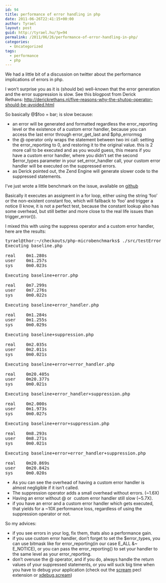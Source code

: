 ```yaml
---
id: 94
title: performance of error handling in php
date: 2011-06-26T22:41:15+00:00
author: Tyrael
layout: post
guid: http://tyrael.hu/?p=94
permalink: /2011/06/26/performance-of-error-handling-in-php/
categories:
  - Uncategorized
tags:
  - performance
  - php
---
```

We had a little bit of a discussion on twitter about the performance implications of errors in php.

I won&#8217;t surprise you as it is (should be) well-known that the error generation and the error suppression is slow. See this blogpost from Derick Rethans: <http://derickrethans.nl/five-reasons-why-the-shutop-operator-should-be-avoided.html>

So basically @$foo = bar; is slow because:

  * an error will be generated and formatted regardless the error\_reporting level or the existence of a custom error handler, because you can access the last error through error\_get\_last and $php\_errormsg
  * the @ operator only wraps the statement between two ini call: setting the error\_reporting to 0, and restoring it to the original value. this is 2 more call to be executed and as you would guess, this means if you have a custom error handler, where you didn&#8217;t set the second $error\_types parameter in your set\_error\_handler call, your custom error handler will be executed on the suppressed errors.
  * as Derick pointed out, the Zend Engine will generate slower code to the suppressed statements.

I&#8217;ve just wrote a little benchmark on the issue, available on [github](https://github.com/Tyrael/php-microbenchmarks)

Basically it executes an assigment in a for loop, either using the string &#8216;foo&#8217; or the non-existent constant foo, which will fallback to &#8216;foo&#8217; and trigger a notice (I know, it is not a perfect test, because the constant lookup also has some overhead, but still better and more close to the real life issues than trigger_error()).

I mixed this with using the suppress operator and a custom error handler, here are the results:

<pre>tyrael@thor:~/checkouts/php-microbenchmarks$ ./src/testError/test.sh
Executing baseline.php

real    0m1.280s
user    0m1.257s
sys     0m0.023s

Executing baseline+error.php

real    0m7.299s
user    0m7.276s
sys     0m0.022s

Executing baseline+error_handler.php

real    0m1.284s
user    0m1.255s
sys     0m0.029s

Executing baseline+suppression.php

real    0m2.035s
user    0m2.011s
sys     0m0.021s

Executing baseline+error+error_handler.php

real    0m20.405s
user    0m20.377s
sys     0m0.021s

Executing baseline+error_handler+suppression.php

real    0m2.000s
user    0m1.973s
sys     0m0.027s

Executing baseline+error+suppression.php

real    0m8.293s
user    0m8.271s
sys     0m0.021s

Executing baseline+error+error_handler+suppression.php

real    0m20.869s
user    0m20.842s
sys     0m0.020s</pre>

  * As you can see the overhead of having a custom error handler is almost negligible if it isn&#8217;t called.
  * The suppression operator adds a small overhead without errors. (~1.6X)
  * Having an error without @ or  custom error handler still slow (~5.7X).
  * if you have an error and a custom error handler which gets executed, that yields for a ~10X performance loss, regardless of using the suppression operator or not.

So my advices:

  * if you see errors in your log, fix them, thats also a performance gain.
  * if you use custom error handler, don&#8217;t forget to set the $error\_types, you can use bitmask like for error\_reporting(in our case E\_ALL &~ E\_NOTICE), or you can pass the error\_reporting() to set your handler to the same level as your error\_reporting.
  * don&#8217;t overuse the @ operator, and if you do, always handle the return values of your suppressed statements, or you will suck big time when you have to debug your application (check out the [scream](http://pecl.php.net/package/scream) pecl extension or [xdebug.scream](http://xdebug.org/docs/all_settings#scream))